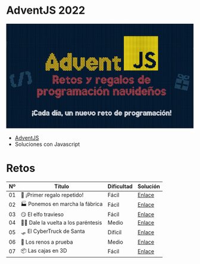 # AdventJS 2022

![](./adventjs2023.png)

- [AdventJS](https://adventjs.dev/ "AdventJS")
- Soluciones con Javascript

# Retos

| Nº  | Título                             | Dificultad | Solución   |
| --- | ---------------------------------- | ---------- | ---------- |
| 01  | 🎁 ¡Primer regalo repetido!        | Fácil      | [Enlace]() |
| 02  | 🏭 Ponemos en marcha la fábrica    | Fácil      | [Enlace]() |
| 03  | 😏 El elfo travieso                | Fácil      | [Enlace]() |
| 04  | 😵‍💫 Dale la vuelta a los paréntesis | Medio      | [Enlace]() |
| 05  | 🛷 El CyberTruck de Santa          | Difícil    | [Enlace]() |
| 06  | 🦌 Los renos a prueba              | Medio      | [Enlace]() |
| 07  | 📦 Las cajas en 3D                 | Fácil      | [Enlace]() |
